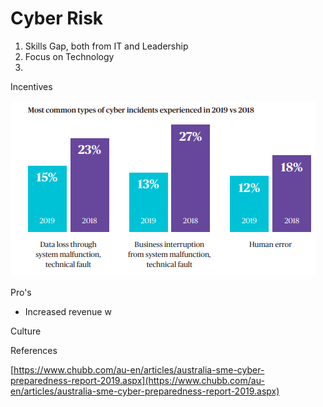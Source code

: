 # Cyber Risk



1. Skills Gap, both from IT and Leadership
2. Focus on Technology
3. 
Incentives

![](.gitbook/assets/image.png)



Pro's

* Increased revenue w

Culture



References

[https://www.chubb.com/au-en/articles/australia-sme-cyber-preparedness-report-2019.aspx](https://www.chubb.com/au-en/articles/australia-sme-cyber-preparedness-report-2019.aspx)

